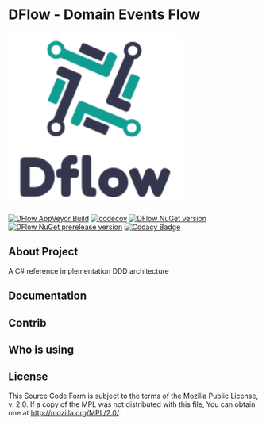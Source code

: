 # DFlow - Domain Events Flow

<img src="docs/img/logodflow_200x200.png" width="350" />

[![DFlow AppVeyor Build](https://ci.appveyor.com/api/projects/status/481jwy9pnyh0fv41/branch/master?svg=true)](https://ci.appveyor.com/project/drr00t/dflow/branch/master)
 [![codecov](https://codecov.io/gh/roadtoagility/dflow/branch/master/graph/badge.svg)](https://codecov.io/gh/roadtoagility/dflow) [![DFlow NuGet version](https://img.shields.io/nuget/v/DFlow.svg)](https://www.nuget.org/packages/DFlow/) [![DFlow NuGet prerelease version](https://img.shields.io/nuget/vpre/DFlow.svg)](https://www.nuget.org/packages/DFlow/)
[![Codacy Badge](https://app.codacy.com/project/badge/Grade/008ea00243504ac5ab31a24ebed9e5e8)](https://www.codacy.com/gh/roadtoagility/dflow/dashboard?utm_source=github.com&amp;utm_medium=referral&amp;utm_content=roadtoagility/dflow&amp;utm_campaign=Badge_Grade)

## About Project
A C# reference implementation DDD architecture

## Documentation

## Contrib

## Who is using

## License
  This Source Code Form is subject to the terms of the Mozilla Public
  License, v. 2.0. If a copy of the MPL was not distributed with this
  file, You can obtain one at http://mozilla.org/MPL/2.0/.
